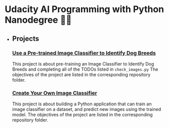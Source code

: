 # Udacity AI Programming with Python Nanodegree 🧑‍💻
- ## Projects
     ### [Use a Pre-trained Image Classifier to Identify Dog Breeds](https://github.com/aman-chhetri/Udacity-AI-Programming-with-Python/tree/main/P1-%20Pre-trained%20Image%20Classifier%20to%20Identify%20Dog%20Breeds "Use a Pre-trained Image Classifier to Identify Dog Breeds")
  
     This project is about pre-training an Image Classifier to Identify Dog Breeds and completing all of the TODOs listed in `check_images.py` The objectives of the project are listed in the corresponding repository folder.

     ### [Create Your Own Image Classifier](https://github.com/aman-chhetri/Udacity-AI-Programming-with-Python/tree/fe3340057938a300518be381451d80f0516b0d43/P2-%20Create%20your%20own%20Image%20Classifier "Create Your Own Image Classifier")
     This project is about building a Python application that can train an image classifier on a dataset, and predict new images using the trained model. The objectives of the project are listed in the corresponding repository folder.
